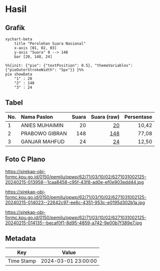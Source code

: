 # Hasil

## Grafik

```mermaid
xychart-beta
    title "Perolehan Suara Nasional"
    x-axis [01, 02, 03]
    y-axis "Suara" 0 --> 148
    bar [20, 148, 24]
```

```mermaid
%%{init: {"pie": {"textPosition": 0.5}, "themeVariables": {"pieOuterStrokeWidth": "5px"}} }%%
pie showData
    "1" : 20
    "2" : 148
    "3" : 24
```

## Tabel

| No. | Nama Paslon    | Suara | Suara (raw) | Persentase |
|:--- |:-------------- | -----:| -----------:| ----------:|
| 1   | ANIES MUHAIMIN | 20    | [20][p-1]   | 10,42      |
| 2   | PRABOWO GIBRAN | 148   | [148][p-2]  | 77,08      |
| 3   | GANJAR MAHFUD  | 24    | [24][p-3]   | 12,50      |


[p-1]: https://github.com/gigit-pemilu/pemilu-2024/blob/main/pilpres/hitung-suara/sub/62-kalimantan-tengah/sub/71-kota-palangkaraya/sub/03-jekan-raya/sub/1002-menteng/sub/125-tps/sub/paslon-1.txt
[p-2]: https://github.com/gigit-pemilu/pemilu-2024/blob/main/pilpres/hitung-suara/sub/62-kalimantan-tengah/sub/71-kota-palangkaraya/sub/03-jekan-raya/sub/1002-menteng/sub/125-tps/sub/paslon-2.txt
[p-3]: https://github.com/gigit-pemilu/pemilu-2024/blob/main/pilpres/hitung-suara/sub/62-kalimantan-tengah/sub/71-kota-palangkaraya/sub/03-jekan-raya/sub/1002-menteng/sub/125-tps/sub/paslon-3.txt

## Foto C Plano

https://sirekap-obj-formc.kpu.go.id/0150/pemilu/ppwp/62/71/03/10/02/6271031002125-20240215-013958--1caa8458-c95f-43f8-ad0e-ef0e903edd44.jpg

https://sirekap-obj-formc.kpu.go.id/0150/pemilu/ppwp/62/71/03/10/02/6271031002125-20240215-014023--22642c97-ee6c-4351-953c-e0195d302b1a.jpg

https://sirekap-obj-formc.kpu.go.id/0150/pemilu/ppwp/62/71/03/10/02/6271031002125-20240215-014135--becaf0f1-8d95-4859-a742-9e00b7f389e7.jpg


## Metadata

| Key        | Value               |
| ---------- | ------------------- |
| Time Stamp | 2024-03-01 23:00:00 |



